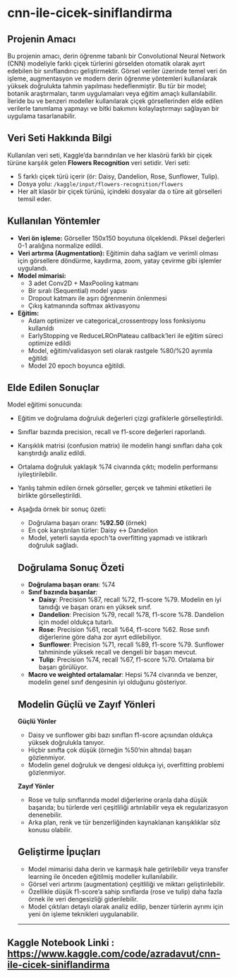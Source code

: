 # cnn-ile-cicek-siniflandirma
## Projenin Amacı

Bu projenin amacı, derin öğrenme tabanlı bir Convolutional Neural Network (CNN) modeliyle farklı çiçek türlerini görselden otomatik olarak ayırt edebilen bir sınıflandırıcı geliştirmektir. Görsel veriler üzerinde temel veri ön işleme, augmentasyon ve modern derin öğrenme yöntemleri kullanılarak yüksek doğrulukta tahmin yapılması hedeflenmiştir.  Bu tür bir model; botanik araştırmaları, tarım uygulamaları veya eğitim amaçlı kullanılabilir. İleride bu ve benzeri modeller kullanılarak çiçek görsellerinden elde edilen verilerle tanımlama yapmayı ve bitki bakımını kolaylaştırmayı sağlayan bir uygulama tasarlanabilir.

## Veri Seti Hakkında Bilgi

Kullanılan veri seti, Kaggle’da barındırılan ve her klasörü farklı bir çiçek türüne karşılık gelen **Flowers Recognition** veri setidir. Veri seti:

- 5 farklı çiçek türü içerir (ör: Daisy, Dandelion, Rose, Sunflower, Tulip).
- Dosya yolu: `/kaggle/input/flowers-recognition/flowers`
- Her alt klasör bir çiçek türünü, içindeki dosyalar da o türe ait görselleri temsil eder.

## Kullanılan Yöntemler

- **Veri ön işleme:** Görseller 150x150 boyutuna ölçeklendi. Piksel değerleri 0-1 aralığına normalize edildi.
- **Veri artırma (Augmentation):** Eğitimin daha sağlam ve verimli olması için görsellere döndürme, kaydırma, zoom, yatay çevirme gibi işlemler uygulandı.
- **Model mimarisi:**
    - 3 adet Conv2D + MaxPooling katmanı
    - Bir sıralı (Sequential) model yapısı
    - Dropout katmanı ile aşırı öğrenmenin önlenmesi
    - Çıkış katmanında softmax aktivasyonu
- **Eğitim:**
    - Adam optimizer ve categorical_crossentropy loss fonksiyonu kullanıldı
    - EarlyStopping ve ReduceLROnPlateau callback’leri ile eğitim süreci optimize edildi
    - Model, eğitim/validasyon seti olarak rastgele %80/%20 ayrımla eğitildi
    - Model 20 epoch boyunca eğitildi.

## Elde Edilen Sonuçlar

Model eğitimi sonucunda:

- Eğitim ve doğrulama doğruluk değerleri çizgi grafiklerle görselleştirildi.
- Sınıflar bazında precision, recall ve f1-score değerleri raporlandı.
- Karışıklık matrisi (confusion matrix) ile modelin hangi sınıfları daha çok karıştırdığı analiz edildi.
- Ortalama doğruluk yaklaşık %74 civarında çıktı; modelin performansı iyileştirilebilir.
- Yanlış tahmin edilen örnek görseller, gerçek ve tahmini etiketleri ile birlikte görselleştirildi.
- Aşağıda örnek bir sonuç özeti:
    - Doğrulama başarı oranı: **%92.50** (örnek)
    - En çok karıştırılan türler: Daisy ↔ Dandelion
    - Model, yeterli sayıda epoch'ta overfitting yapmadı ve istikrarlı doğruluk sağladı.
    
    ## Doğrulama Sonuç Özeti
    
    - **Doğrulama başarı oranı**: %74
    - **Sınıf bazında başarılar**:
        - **Daisy**: Precision %87, recall %72, f1-score %79. Modelin en iyi tanıdığı ve başarı oranı en yüksek sınıf.
        - **Dandelion**: Precision %79, recall %78, f1-score %78. Dandelion için model oldukça tutarlı.
        - **Rose**: Precision %61, recall %64, f1-score %62. Rose sınıfı diğerlerine göre daha zor ayırt edilebiliyor.
        - **Sunflower**: Precision %71, recall %89, f1-score %79. Sunflower tahmininde yüksek recall ve dengeli bir başarı mevcut.
        - **Tulip**: Precision %74, recall %67, f1-score %70. Ortalama bir başarı görülüyor.
    - **Macro ve weighted ortalamalar**: Hepsi %74 civarında ve benzer, modelin genel sınıf dengesinin iyi olduğunu gösteriyor.
    
    ## Modelin Güçlü ve Zayıf Yönleri
    
    **Güçlü Yönler**
    
    - Daisy ve sunflower gibi bazı sınıfları f1-score açısından oldukça yüksek doğrulukla tanıyor.
    - Hiçbir sınıfta çok düşük (örneğin %50’nin altında) başarı gözlenmiyor.
    - Modelin genel doğruluk ve dengesi oldukça iyi, overfitting problemi gözlenmiyor.
    
    **Zayıf Yönler**
    
    - Rose ve tulip sınıflarında model diğerlerine oranla daha düşük başarıda; bu türlerde veri çeşitliliği artırılabilir veya ek regularizasyon denenebilir.
    - Arka plan, renk ve tür benzerliğinden kaynaklanan karışıklıklar söz konusu olabilir.
    
    ## Geliştirme İpuçları
    
    - Model mimarisi daha derin ve karmaşık hale getirilebilir veya transfer learning ile önceden eğitilmiş modeller kullanılabilir.
    - Görsel veri artırımı (augmentation) çeşitliliği ve miktarı geliştirilebilir.
    - Özellikle düşük f1-score’a sahip sınıflarda (rose ve tulip) daha fazla örnek ile veri dengesizliği giderilebilir.
    - Model çıktıları detaylı olarak analiz edilip, benzer türlerin ayrımı için yeni ön işleme teknikleri uygulanabilir.
    
    ---
    

## Kaggle Notebook Linki : https://www.kaggle.com/code/azradavut/cnn-ile-cicek-siniflandirma
